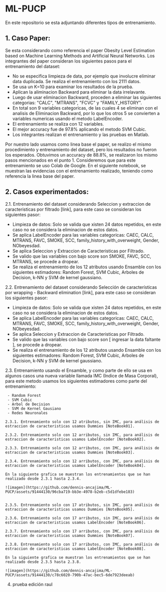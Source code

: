 # ML-PUCP
En este repositorio se esta adjuntando diferentes tipos de entrenamiento.

## 1. Caso Paper:
  Se esta considerando como referencia el paper Obesity Level Estimation based on Machine Learning Methods and Artificial Neural Networks.
  Los integrantes del paper consideran los siguientes pasos para el entrenamiento del dataset:
   - No se especifica limpieza de data, por ejemplo que involucre eliminar data duplicada. Se realiza el entrenamiento con los 2111 datos.
   - Se usa un K=10 para examinar los resultados de la prueba.
   - Aplican la aliminacion Backward para eliminar la data irrelavante.
   - Luego de usar eliminacion Backward, proceden a eliminar las siguientes categorias: "CALC", "MTRANS", "FCVC" y "FAMILY_HISTORY".
   - En total son 9 variables categoricas, de las cuales 4 se eliminan con el analisis de Eliminacion Backward, por lo que los otros 5 se convierten a variables numericas usando el metodo LabelEncoder.
   - El entrenamiento se realiza con 12 variables.
   - El mejor accuracy fue de 97.8% aplicando el metodo SVM Cubic.
   - Los integrantes realizan el entrenamiento y las pruebas en Matlab.
  
  Por nuestro lado usamos como linea base el paper, se realizo el mismo procedimiento y entrenamiento del dataset, 
  pero los resultados no fueron los esperados. Obtuvimos un accuracy de 88.8%, se realizaron los mismo pasos mencionados en el punto 1.
  Consideremos que para este entrenamiento se uso Colab de Google.
  En el siguiente notebook, se muestran las evidencias con el entrenamiento realizado, teniendo como referencia la linea base del paper.

## 2. Casos experimentados:
2.1. Entrenamiento del dataset considerando Seleccion y extraccion de caracteristicas por filtrado [link], para este caso se consideran los siguientes pasor:
   - Limpieza de datos: Solo se valida que xisten 24 datos repetidos, en este caso no se considera la eliminacion de estos datos.
   - Se aplica LabelEncoder para las variables categoricas: CAEC, CALC, MTRANS, FAVC, SMOKE, SCC, family_history_with_overweight, Gender, NObeyesdad.
   - Se aplica Seleccion y Extraccion de Caracteristicas por Filtrado.
   - Se valido que las variables con bajo score son SMOKE, FAVC, SCC, MTRANS, se procede a dropear.
   - Se realiza el entrenamiento de los 12 atributos usando Ensamble con los siguientes estimadores: Random Forest, SVM Cubic, Arboles de Decision, k-NN y SVM de kernel gaussiano.

2.2. Entrenamiento del dataset considerando Selección de características por wrapping - Backward elimination [link], para este caso se consideran los siguientes pasor:
   - Limpieza de datos: Solo se valida que xisten 24 datos repetidos, en este caso no se considera la eliminacion de estos datos.
   - Se aplica LabelEncoder para las variables categoricas: CAEC, CALC, MTRANS, FAVC, SMOKE, SCC, family_history_with_overweight, Gender, NObeyesdad.
   - Se aplica Seleccion y Extraccion de Caracteristicas por Filtrado.
   - Se valido que las variables con bajo score son [ ingresar la data faltante ], se procede a dropear.
   - Se realiza el entrenamiento de los 12 atributos usando Ensamble con los siguientes estimadores: Random Forest, SVM Cubic, Arboles de Decision, k-NN y SVM de kernel gaussiano.

2.3. Entrenamiento usando el Ensamble, y como parte de ello se usa en algunos casos una nueva variable llamada IMC (Indice de Masa Corporal), para este metodo usamos los siguientes estimadores como parte del entrenamiento:

     - Random Forest
     - SVM Cubic
     - Arbol de Decision
     - SVM de Kernel Gausiano
     - Redes Neuronales
    
    2.3.1. Entrenamiento solo con 12 atributos, sin IMC, para análisis de estraccion de caracteristicas usamos Dummies [NoteBook01].
    
    2.3.2. Entrenamiento solo con 12 arributos, sin IMC, para análisis de estraccion de caracteristicas usamos LabelEncoder [NoteBook02].
    
    2.3.3. Entrenamiento solo con 12 arributos, con IMC, para análisis de estraccion de caracteristicas usamos Dummies [NoteBook03].
    
    2.3.4. Entrenamiento solo con 12 arributos, con IMC, para análisis de estraccion de caracteristicas usamos LabelEncoder [NoteBook04].

    En la siguiente grafica se muestran los entrenamientos que se han realizado desde 2.3.1 hasta 2.3.4.

    ![imagen](https://github.com/dennis-ancajima/ML-PUCP/assets/91444130/96cba719-bb3e-4978-b2eb-c5d1dfebe183)


    2.3.5. Entrenamiento solo con 17 atributos, sin IMC, para análisis de estraccion de caracteristicas usamos Dummies [NoteBook05].
    
    2.3.6. Entrenamiento solo con 17 arributos, sin IMC, para análisis de estraccion de caracteristicas usamos LabelEncoder [NoteBook06].
    
    2.3.7. Entrenamiento solo con 17 arributos, con IMC, para análisis de estraccion de caracteristicas usamos Dummies [NoteBook07].
    
    2.3.8. Entrenamiento solo con 17 arributos, con IMC, para análisis de estraccion de caracteristicas usamos LabelEncoder [NoteBook08].

    En la siguiente grafica se muestran los entrenamientos que se han realizado desde 2.3.5 hasta 2.3.8.

    ![imagen](https://github.com/dennis-ancajima/ML-PUCP/assets/91444130/c78c6020-790b-47ac-bec5-6de7923deeab)

    
4. prueba edición raul

  
  
